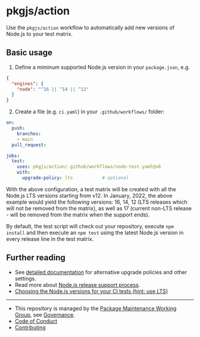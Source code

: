 # pkgjs/action

Use the `pkgjs/action` workflow to automatically add new versions of Node.js to your test matrix.

## Basic usage

1. Define a miminum supported Node.js version in your `package.json`, e.g.

```json
{
  "engines": {
    "node": "^16 || ^14 || ^12"
  }
}
```

2. Create a file (e.g. `ci.yaml`) in your `.github/workflows/` folder:

```yaml
on:
  push:
    branches:
    - main
  pull_request:

jobs:
  test:
    uses: pkgjs/action/.github/workflows/node-test.yaml@v0
    with:
      upgrade-policy: lts           # optional
```

With the above configuration, a test matrix will be created with all the Node.js LTS versions starting from v12. In January, 2022, the above example would yield the following versions: 16, 14, 12 (LTS releases which will not be removed from the matrix), as well as 17 (current non-LTS release - will be removed from the matrix when the support ends).

By default, the test script will check out your repository, execute `npm install` and then execute an `npm test` using the latest Node.js version in every release line in the test matrix. 

## Further reading

- See [detailed documentation](./docs/USAGE.md) for alternative upgrade policies and other settings.
- Read more about [Node.js release support process](https://nodejs.org/en/about/releases/).
- [Choosing the Node.js versions for your CI tests (hint: use LTS)](https://nodejs.medium.com/choosing-the-node-js-versions-for-your-ci-tests-hint-use-lts-89b67f68d7ca)

---

- This repository is managed by the [Package Maintenance Working Group](https://github.com/nodejs/package-maintenance), see [Governance](https://github.com/nodejs/package-maintenance/blob/master/Governance.md).
- [Code of Conduct](https://github.com/nodejs/admin/blob/master/CODE_OF_CONDUCT.md)
- [Contributing](./CONTRIBUTING.md)
